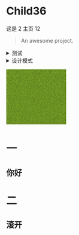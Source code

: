 # Child36
 这是 2 主页 12
> An awesome project.

<details>
 <summary>测试</summary>

* [Child主页](/Blog/Test/testHome.md)
* [测试](/Blog/Test/test.md)
</details>

<details>
 <summary>设计模式</summary>

* [Child主页](/Blog/Design/Design1.md)

</details>

![](../../Texture/Test/cow.png)

# 一

## 你好

# 二

## 滚开